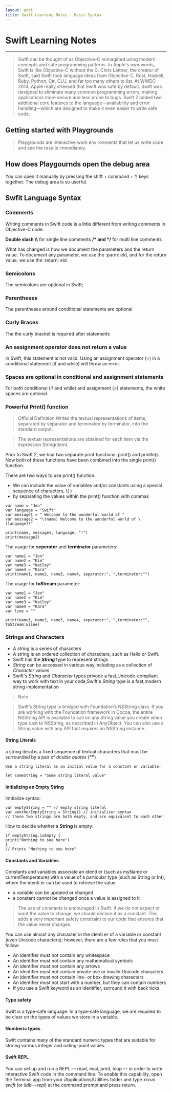 ```yaml
---
layout: post
title: Swift Learning Notes - Basic Syntax
---
```


# Swift Learning Notes
---
>Swift can be thought of as Objective-C reimagined using modern concepts and safe programming patterns. In Apple's own words, Swift is like Objective-C without
the C. Chris Lattner, the creator of Swift, said Swift took language ideas from Objective-C, Rust, Haskell, Ruby, Python, C#, CLU, and far too many others to list. At WWDC 2014, Apple really stressed that Swift was safe by default. Swift was designed to eliminate many common programming errors, making applications more secure and less prone to bugs. Swift 2 added two additional core features to the language—availability and error handling—which are designed to make it even easier to write safe code.

## Getting started with Playgrounds

>Playgrounds are interactive work environments that let us write code and see
the results immediately.

## How does Playgournds open the debug area

You can open it manually by pressing the shift + command + Y keys together. The debug area is so userful.

## Swfit Language Syntax

### Comments

Writing comments in Swift code is a little different from writing comments in Objective-C code. 

**Double slash \\\\** for single line comments
**/\* and \*/** for multi line comments

What has changed is how we document the parameters and the return value. To document any parameter, we use the :parm:  eld, and for the return value, we use the :return:  eld.

### Semicolons
The semicolons are optional in Swift;

### Parentheses
The parentheses around conditional statements are optional

### Curly Braces
The the curly bracket is required after statements

### An assignment operator does not return a value
In Swift, this statement is not valid. Using an assignment operator (=) in a conditional statement (if and while) will throw an error. 

### Spaces are optional in conditional and assignment statements
For both conditional (if and while) and assignment (=) statements, the white spaces are optional.

### Powerful Print() function
>Official Definition:Writes the textual representations of items, separated by separator and terminated by terminator, into the standard output.

>The textual representations are obtained for each item via the expression String(item).

Prior to Swift 2, we had two separate print functions: print() and println(). Now both of these functions have been combined into the single print() function.

There are two ways to use print() function:

- We can include the value of variables and/or constants using a special sequence of characters, \\( )
- by separating the values within the print() function with commas
   
```swifty
var name = "Jon"
var language = "Swift"
var message1 = " Welcome to the wonderful world of "
var message2 = "\(name) Welcome to the wonderful world of \(language)!"

print(name, message1, language, "!")
print(message2)
```

The usage for **seperator** and **terminator** parameters:


```swifty
var name1 = "Jon"
var name2 = "Kim"
var name3 = "Kailey"
var name4 = "Kara"
print(name1, name2, name3, name4, separator:", ",terminator:"")
```

The usage for **toStream** parameter:

```
var name1 = "Jon"
var name2 = "Kim"
var name3 = "Kailey"
var name4 = "Kara"
var line = ""

print(name1, name2, name3, name4, separator:", ",terminator:"", toStream:&line)
```

### Strings and Characters
- A *string* is a series of characters
- A string is an ordered collection of characters, such as Hello or Swift. 
- Swift has the ***String*** type to represent strings
- *String* can be accessed in various way,including as a collection of *Character* values
- Swift's *String* and *Character* types privode a fast,Unicode-compliant way to work with text in your code,Swift's *String* type is a fast,modern string implementation

> Note

> Swift’s String type is bridged with Foundation’s NSString class. If you are working with the Foundation framework in Cocoa, the entire NSString API is available to call on any String value you create when type cast to NSString, as described in AnyObject. You can also use a String value with any API that requires an NSString instance.


#### String Literals

a string iteral is a fixed sequence of textual characters that must be surrounded by a pair of *double quotes* (**""**)

```
Use a string literal as an initial value for a constant or variable:

let someString = "Some string literal value"
```

#### Initializing an Empty String
Intitialize syntax:

```
var emptyString = "" // empty string literal
var anotherEmptyString = String() // initializer syntax
// these two strings are both empty, and are equivalent to each other
```

How to decide whether a **String** is empty:

```
if emptyString.isEmpty {
print("Nothing to see here")
}
// Prints "Nothing to see here"
```

#### Constants and Variables
Constants and variables associate an identi er (such as myName or currentTemperature) with a value of a particular type (such as String or Int), where the identi er can be used to retrieve the value

-  a variable can be updated or changed
-  a constant cannot be changed once a value is assigned to it

> The use of constants is encouraged in Swift. If we do not expect or want the value to change, we should declare it as a constant. This adds a very important safety constraint to our code that ensures that the value never changes.

You can use almost any character in the identi er of a variable or constant (even Unicode characters); however, there are a few rules that you must follow:

- An identifier must not contain any whitespace
- An identifier must not contain any mathematical symbols
- An identifier must not contain any arrows
- An identifier must not contain private use or invalid Unicode characters
- An identifier must not contain line- or box-drawing characters
- An identifier must not start with a number, but they can contain numbers
- If you use a Swift keyword as an identifier, surround it with back ticks

#### Type safety
Swift is a type-safe language. In a type-safe language, we are required to be clear
on the types of values we store in a variable.

#### Numberic types
Swift contains many of the standard numeric types that are suitable for storing various integer and  oating-point values.

#### Swift REPL
You can set up and run a REPL — read, eval, print, loop — in order to write interactive Swift code in the command line. To enable this capability, open the Terminal app from your /Applications/Utilities folder and type *xcrun swift* (or *lldb --repl*) at the command prompt and press return.




